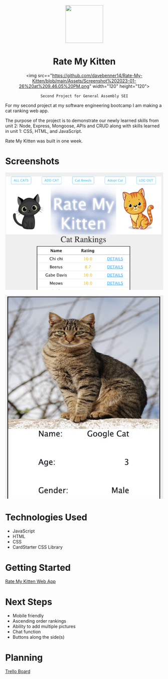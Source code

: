 <div align="center">
  <img src=="https://github.com/davebenner14/Rate-My-Kitten/blob/main/Assets/Screenshot%202023-01-26%20at%209.45.50%20PM.png" width="120" height="120">

<h1 align="center">Rate My Kitten</h1>

<img src=="https://github.com/davebenner14/Rate-My-Kitten/blob/main/Assets/Screenshot%202023-01-26%20at%209.46.05%20PM.png" width="120" height="120">

    Second Project for General Assembly SEI

  </div>

For my second project at my software engineering bootcamp I am making a cat ranking web app.

The purpose of the project is to demonstrate our newly learned skills from unit 2: Node, Express, Mongoose, APIs and CRUD along with skills learned in unit 1: CSS, HTML, and JavaScript.

Rate My Kitten was built in one week.

# Screenshots

<p align="center""><img src="https://github.com/davebenner14/Rate-My-Kitten/blob/main/Assets/Screenshot%202023-01-26%20at%209.33.59%20PM.png"></p>
<p align="center"><img src="https://github.com/davebenner14/Rate-My-Kitten/blob/main/Assets/Screenshot%202023-01-26%20at%209.34.59%20PM.png"></p>

# Technologies Used

- JavaScript
- HTML
- CSS
- CardStarter CSS Library

# Getting Started

[Rate My Kitten Web App](https://rate-my-kitten.herokuapp.com/kittens)

# Next Steps

- Mobile friendly
- Ascending order rankings
- Ability to add multiple pictures
- Chat function
- Buttons along the side(s)

# Planning

[Trello Board](https://trello.com/b/rgy8LxJr/rate-my-kitten)
